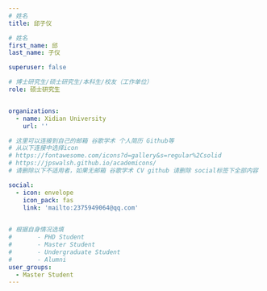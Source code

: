 ```yaml
---
# 姓名
title: 邱子仪

# 姓名
first_name: 邱
last_name: 子仪

superuser: false

# 博士研究生/硕士研究生/本科生/校友（工作单位）
role: 硕士研究生


organizations:
  - name: Xidian University
    url: ''

# 这里可以连接到自己的邮箱 谷歌学术 个人简历 Github等 
# 从以下连接中选择icon
# https://fontawesome.com/icons?d=gallery&s=regular%2Csolid
# https://jpswalsh.github.io/academicons/
# 请删除以下不适用者，如果无邮箱 谷歌学术 CV github 请删除 social标签下全部内容

social:
  - icon: envelope
    icon_pack: fas
    link: 'mailto:2375949064@qq.com'
 

# 根据自身情况选填
#       - PHD Student
#       - Master Student
#       - Undergraduate Student
#       - Alumni
user_groups:
  - Master Student
---
```

